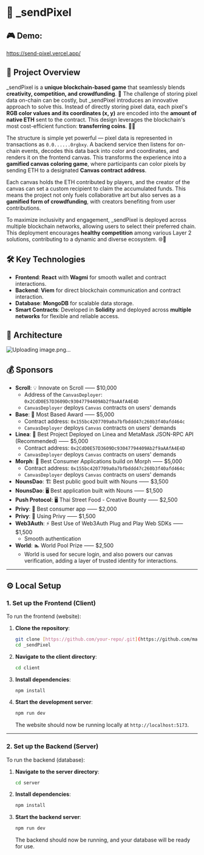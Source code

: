 # 🎉 _sendPixel

## 🎮 Demo: 

https://send-pixel.vercel.app/


## 📝 Project Overview

_sendPixel is a **unique blockchain-based game** that seamlessly blends **creativity, competition, and crowdfunding**. 🌟 The challenge of storing pixel data on-chain can be costly, but _sendPixel introduces an innovative approach to solve this. Instead of directly storing pixel data, each pixel's **RGB color values and its coordinates (x, y)** are encoded into the **amount of native ETH** sent to the contract. This design leverages the blockchain's most cost-efficient function: **transferring coins**. 🎨💡

The structure is simple yet powerful — pixel data is represented in transactions as `0.0......0rgbxy`. A backend service then listens for on-chain events, decodes this data back into color and coordinates, and renders it on the frontend canvas. This transforms the experience into a **gamified canvas coloring game**, where participants can color pixels by sending ETH to a designated **Canvas contract address**.

Each canvas holds the ETH contributed by players, and the creator of the canvas can set a custom recipient to claim the accumulated funds. This means the project not only fuels collaborative art but also serves as a **gamified form of crowdfunding**, with creators benefiting from user contributions.

To maximize inclusivity and engagement, _sendPixel is deployed across multiple blockchain networks, allowing users to select their preferred chain. This deployment encourages **healthy competition** among various Layer 2 solutions, contributing to a dynamic and diverse ecosystem. 🌐🚀

## 🛠️ Key Technologies

- **Frontend**: **React** with **Wagmi** for smooth wallet and contract interactions.
- **Backend**: **Viem** for direct blockchain communication and contract interaction.
- **Database**: **MongoDB** for scalable data storage.
- **Smart Contracts**: Developed in **Solidity** and deployed across **multiple networks** for flexible and reliable access.

## 📐 Architecture

![Uploading image.png…]()

## 💰 Sponsors

- **Scroll**: 💡 Innovate on Scroll ⸺ $10,000
  - Address of the `CanvasDeployer`: `0x2CdD0E57D3609Dc93047794409Ab2f9aAAfA4E4D`
  - `CanvasDeployer` deploys `Canvas` contracts on users' demands
- **Base**: 🔵 Most Based Award ⸺ $5,000
  - Contract address: `0x155bc4207709a0a7bfbddd47c260b3f40afd464c`
  - `CanvasDeployer` deploys `Canvas` contracts on users' demands
- **Linea**: 🦊 Best Project Deployed on Linea and MetaMask JSON-RPC API (Recommended) ⸺ $5,000
  - Contract address: `0x2CdD0E57D3609Dc93047794409Ab2f9aAAfA4E4D`
  - `CanvasDeployer` deploys `Canvas` contracts on users' demands
- **Morph**: 🐨 Best Consumer Applications build on Morph ⸺ $5,000
  - Contract address: `0x155bc4207709a0a7bfbddd47c260b3f40afd464c`
  - `CanvasDeployer` deploys `Canvas` contracts on users' demands
- **NounsDao**: 🏗️ Best public good built with Nouns ⸺ $3,500
- **NounsDao**: 🖥️ Best application built with Nouns ⸺ $1,500
- **Push Protocol**: 🖥️ Thai Street Food - Creative Bounty ⸺ $2,500
- **Privy**: 🥇 Best consumer app ⸺ $2,000
- **Privy**: 💌 Using Privy ⸺ $1,500
- **Web3Auth**: ⚡️ Best Use of Web3Auth Plug and Play Web SDKs ⸺ $1,500
  - Smooth authentication
- **World**: 🏊 World Pool Prize ⸺ $2,500
  - World is used for secure login, and also powers our canvas verification, adding a layer of trusted identity for interactions.

---

## ⚙️ Local Setup

### 1. **Set up the Frontend (Client)**

To run the frontend (website):

1. **Clone the repository**:
   ```bash
   git clone [https://github.com/your-repo/.git](https://github.com/mahammadZeynalov/_sendPixel.git)
   cd _sendPixel
   ```

2. **Navigate to the client directory**:
   ```bash
   cd client
   ```

3. **Install dependencies**:
   ```bash
   npm install
   ```

4. **Start the development server**:
   ```bash
   npm run dev
   ```

   The website should now be running locally at `http://localhost:5173`.

---

### 2. **Set up the Backend (Server)**

To run the backend (database):

1. **Navigate to the server directory**:
   ```bash
   cd server
   ```

2. **Install dependencies**:
   ```bash
   npm install
   ```

3. **Start the backend server**:
   ```bash
   npm run dev
   ```

   The backend should now be running, and your database will be ready for use.

